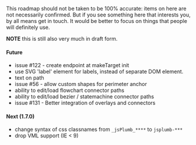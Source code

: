 This roadmap should not be taken to be 100% accurate: items on here are not necessarily confirmed. But if you see something here that interests you, by all means get in touch. It would be better to focus on things that people will definitely use.

**NOTE** this is still also very much in draft form.

#### Future

- issue #122 - create endpoint at makeTarget init 
- use SVG 'label' element for labels, instead of separate DOM element. 
- text on path
- issue #56 - allow custom shapes for perimeter anchor
- ability to edit/load flowchart connector paths
- ability to edit/load bezier / statemachine connector paths
- issue #131 - Better integration of overlays and connectors


#### Next (1.7.0)

- change syntax of css classnames from `_jsPlumb_****` to `jsplumb-***`
- drop VML support (IE < 9)
